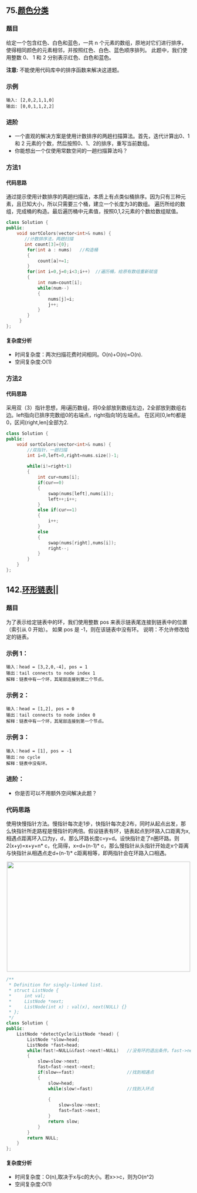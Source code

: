 ## 75.[颜色分类](https://leetcode-cn.com/problems/sort-colors/)
### 题目
给定一个包含红色、白色和蓝色，一共 n 个元素的数组，原地对它们进行排序，使得相同颜色的元素相邻，并按照红色、白色、蓝色顺序排列。
此题中，我们使用整数 0、 1 和 2 分别表示红色、白色和蓝色。

**注意:**
不能使用代码库中的排序函数来解决这道题。

### 示例 
```
输入: [2,0,2,1,1,0]
输出: [0,0,1,1,2,2]
```
### 进阶
- 一个直观的解决方案是使用计数排序的两趟扫描算法。首先，迭代计算出0、1 和 2 元素的个数，然后按照0、1、2的排序，重写当前数组。
- 你能想出一个仅使用常数空间的一趟扫描算法吗？

### 方法1
#### 代码思路
通过提示使用计数排序的两趟扫描法，本质上有点类似桶排序。因为只有三种元素，且已知大小，所以只需要三个桶，建立一个长度为3的数组。
遍历所给的数组，完成桶的构造。最后遍历桶中元素值，按照0,1,2元素的个数给数组赋值。
```c++
class Solution {
public:
    void sortColors(vector<int>& nums) {
       //计数排序法，两趟扫描
       int count[3]={0};
        for(int a : nums)   //构造桶
        {
            count[a]+=1;
        }
        for(int i=0,j=0;i<3;i++)  //遍历桶，给原有数组重新赋值
        {
            int num=count[i];
            while(num--)
            {   
                nums[j]=i;
                j++;
            }
        }
     }
};
```
#### 复杂度分析
- 时间复杂度：两次扫描花费时间相同。O(n)+O(n)=O(n).
- 空间复杂度:O(1)
### 方法2
#### 代码思路
采用双（3）指针思想，用i遍历数组，将0全部放到数组左边，2全部放到数组右边。left指向已排序完数组0的右端点，right指向1的左端点。
在区间[0,left)都是0，区间(right,len]全部为2.
```c++
class Solution {
public:
    void sortColors(vector<int>& nums) {        
        //双指针，一趟扫描
        int i=0,left=0,right=nums.size()-1;
        
        while(i!=right+1)
        {
            int cur=nums[i];
            if(cur==0)
            {
                swap(nums[left],nums[i]);
                left++;i++;
            }
            else if(cur==1)
            {
                i++;
            }
            else 
            {
                swap(nums[right],nums[i]);
                right--;
            }
        }
    }
};
```

## 142.[环形链表||](https://leetcode-cn.com/problems/linked-list-cycle-ii/)
### 题目
为了表示给定链表中的环，我们使用整数 pos 来表示链表尾连接到链表中的位置（索引从 0 开始）。 如果 pos 是 -1，则在该链表中没有环。
说明：不允许修改给定的链表。

### 示例 1：
```
输入：head = [3,2,0,-4], pos = 1
输出：tail connects to node index 1
解释：链表中有一个环，其尾部连接到第二个节点。
```
### 示例 2：
```
输入：head = [1,2], pos = 0
输出：tail connects to node index 0
解释：链表中有一个环，其尾部连接到第一个节点。
```
### 示例 3：
```
输入：head = [1], pos = -1
输出：no cycle
解释：链表中没有环。
```
### 进阶：
- 你是否可以不用额外空间解决此题？


### 代码思路
使用快慢指针方法。慢指针每次走1步，快指针每次走2布，同时从起点出发，那么快指针所走路程是慢指针的两倍。假设链表有环，链表起点到环路入口距离为x,相遇点距离环入口为y，d，那么环路长度c=y+d。设快指针走了n圈环路。则2(x+y)=x+y+n* c，化简得，x=d+(n-1)* c，那么慢指针从头指针开始走x个距离与快指针从相遇点走d+(n-1)* c距离相等，即两指针会在环路入口相遇。

<div align=center><img width="500" height="300" src="https://media.giphy.com/media/ekSKZLVnEYOuKmkEQq/giphy.gif"/></div>

```c++
/**
 * Definition for singly-linked list.
 * struct ListNode {
 *     int val;
 *     ListNode *next;
 *     ListNode(int x) : val(x), next(NULL) {}
 * };
 */
class Solution {
public:
    ListNode *detectCycle(ListNode *head) {
        ListNode *slow=head;      
        ListNode *fast=head;
        while(fast!=NULL&&fast->next!=NULL)   //没有环的退出条件。fast->next!=NULL是为了fast->next->next存在
        {
            slow=slow->next;
            fast=fast->next->next;      
            if(slow==fast)                    //找到相遇点
            {
                slow=head;                    
                while(slow!=fast)             //找到入环点
                
                {
                    slow=slow->next;
                    fast=fast->next;           
                }
                return slow;
            }        
        }
        return NULL;
    }
};
```
#### 复杂度分析
- 时间复杂度：O(n),取决于x与c的大小。若x>>c，则为O(n^2)
- 空间复杂度:O(1)


